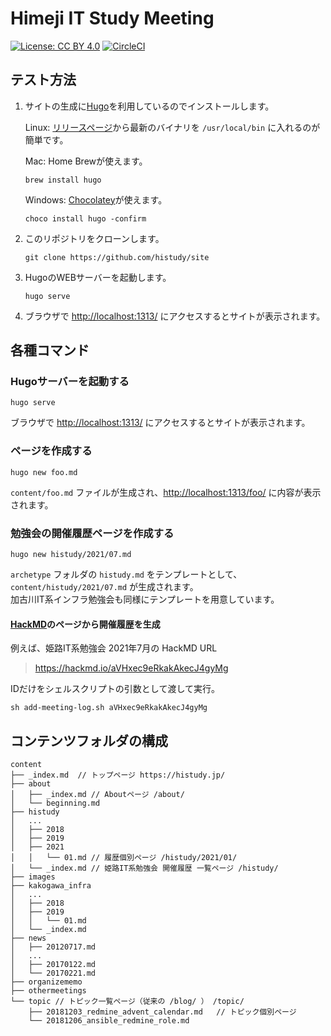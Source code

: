 # Himeji IT Study Meeting

[![License: CC BY 4.0](https://img.shields.io/badge/License-CC%20BY%204.0-lightgrey.svg)](https://creativecommons.org/licenses/by/4.0/) [![CircleCI](https://circleci.com/gh/histudy/site.svg?style=svg)](https://circleci.com/gh/histudy/site)

## テスト方法

1. サイトの生成に[Hugo](https://gohugo.io/)を利用しているのでインストールします。

    Linux: [リリースページ](https://github.com/gohugoio/hugo/releases)から最新のバイナリを `/usr/local/bin` に入れるのが簡単です。  
    
    Mac: Home Brewが使えます。
    ```shell
    brew install hugo
    ```
    
    Windows: [Chocolatey](https://chocolatey.org/)が使えます。
    ``` 
    choco install hugo -confirm
    ```


2. このリポジトリをクローンします。

    ```shell
    git clone https://github.com/histudy/site
    ```

3. HugoのWEBサーバーを起動します。

    ```shell
    hugo serve
    ```

4. ブラウザで [http://localhost:1313/](http://localhost:1313/) にアクセスするとサイトが表示されます。

## 各種コマンド

### Hugoサーバーを起動する

```shell
hugo serve
```

ブラウザで [http://localhost:1313/](http://localhost:1313/) にアクセスするとサイトが表示されます。

### ページを作成する

```shell
hugo new foo.md
```

`content/foo.md` ファイルが生成され、[http://localhost:1313/foo/]() に内容が表示されます。

### 勉強会の開催履歴ページを作成する

```shell
hugo new histudy/2021/07.md
```
`archetype` フォルダの `histudy.md` をテンプレートとして、`content/histudy/2021/07.md` が生成されます。  
加古川IT系インフラ勉強会も同様にテンプレートを用意しています。

#### [HackMD](https://hackmd.io/)のページから開催履歴を生成

例えば、姫路IT系勉強会 2021年7月の HackMD URL

> https://hackmd.io/aVHxec9eRkakAkecJ4gyMg

IDだけをシェルスクリプトの引数として渡して実行。

```
sh add-meeting-log.sh aVHxec9eRkakAkecJ4gyMg
```



## コンテンツフォルダの構成

```shell
content
├── _index.md  // トップページ https://histudy.jp/
├── about
│   ├── _index.md // Aboutページ /about/
│   └── beginning.md
├── histudy
│   ...
│   ├── 2018
│   ├── 2019
│   ├── 2021
│   │   └── 01.md // 履歴個別ページ /histudy/2021/01/
│   └── _index.md // 姫路IT系勉強会 開催履歴 一覧ページ /histudy/ 
├── images
├── kakogawa_infra
│   ...
│   ├── 2018
│   ├── 2019
│   │   └── 01.md
│   └── _index.md
├── news
│   ├── 20120717.md
│   ...
│   ├── 20170122.md
│   └── 20170221.md
├── organizememo
├── othermeetings
└── topic // トピック一覧ページ（従来の /blog/ ） /topic/
    ├── 20181203_redmine_advent_calendar.md   // トピック個別ページ
    └── 20181206_ansible_redmine_role.md
```
